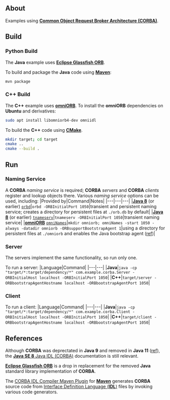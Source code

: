 ## About

Examples using [**Common Object Request Broker Architecture (CORBA)**](https://www.corba.org/).

## Build

### **Python** Build

The **Java** example uses [**Eclipse Glassfish ORB**](https://projects.eclipse.org/projects/ee4j.orb).

To build and package the **Java** code using [**Maven**](https://maven.apache.org/):
```bash
mvn package
```

### **C++** Build

The **C++** example uses [**omniORB**](https://www.omniorb-support.com/).
To install the **omniORB** dependencies on **Ubuntu** and derivatives:
```bash
sudo apt install libomniorb4-dev omniidl
```

To build the **C++** code using [**CMake**](https://cmake.org/).
```bash
mkdir target; cd target
cmake ..
cmake --build .
```

## Run

### Naming Service

A **CORBA** *naming service* is required; **CORBA** *servers* and **CORBA** *clients* register and lookup objects there.
Various *naming service* options can be used, including:
|Provided by|Command|Notes|
|---|---|---|
|[**Java 8**](https://docs.oracle.com/javase/8/docs/technotes/guides/idl/index.html) (or earlier) [`orbd`](https://docs.oracle.com/javase/8/docs/technotes/tools/unix/orbd.html)|`orbd -ORBInitialPort 1050`|transient and persistent naming service; creates a directory for persistent files at `./orb.db` by default|
|[**Java 8**](https://docs.oracle.com/javase/8/docs/technotes/guides/idl/index.html) (or earlier) [`tnameserv`](https://docs.oracle.com/javase/8/docs/technotes/tools/unix/tnameserv.html)|`tnameserv -ORBInitialPort 1050`|transient naming service|
|[**omniORB**](https://www.omniorb-support.com/) [`omniNames`](https://www.omniorb-support.com/omni43/omniNames.html)|`mkdir omniorb; omniNames -start 1050 -always -datadir omniorb -ORBsupportBootstrapAgent 1`|using a directory for persistent files at `./omniorb` and enables the Java bootstrap agent ([ref](https://omniorb.sourceforge.io/omni42/omniORB/omniORB004.html))|

### Server

The servers implement the same functionality, so run only one.

To run a server:
|Language|Command|
|---|---|
|**Java**|`java -cp "target/*:target/dependency/*" com.example.corba.Server -ORBInitialHost localhost -ORBInitialPort 1050`|
|**C++**|`target/server -ORBbootstrapAgentHostname localhost -ORBbootstrapAgentPort 1050`|

### Client

To run a client:
|Language|Command|
|---|---|
|**Java**|`java -cp "target/*:target/dependency/*" com.example.corba.Client -ORBInitialHost localhost -ORBInitialPort 1050`|
|**C++**|`target/client -ORBbootstrapAgentHostname localhost -ORBbootstrapAgentPort 1050`|

## References

Although **CORBA** was deprectated in **Java 9** and removed in **Java 11** ([ref](https://openjdk.org/jeps/320)), the [**Java SE 8** Java IDL (CORBA)](https://docs.oracle.com/javase/8/docs/technotes/guides/idl/index.html) documentation is still relevant.

[**Eclipse Glassfish ORB**](https://projects.eclipse.org/projects/ee4j.orb) is a drop in replacement for the removed **Java** standard library implementation of **CORBA**.

The [CORBA IDL Compiler Maven Plugin](https://www.mojohaus.org/idlj-maven-plugin/) for [**Maven**](https://maven.apache.org/) generates **CORBA** source code from [Interface Definition Language (**IDL**)](https://www.omg.org/spec/IDL/) files by invoking various code generators.
